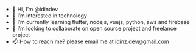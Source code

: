 - 👋 Hi, I’m @idindev
- 👀 I’m interested in technology
- 🌱 I’m currently learning flutter, nodejs, vuejs, python, aws and firebase
- 💞️ I’m looking to collaborate on open source project and freelance project
- 📫 How to reach me? please email me at idinz.dev@gmail.com

<!---
idindev/idindev is a ✨ special ✨ repository because its `README.md` (this file) appears on your GitHub profile.
You can click the Preview link to take a look at your changes.
--->

